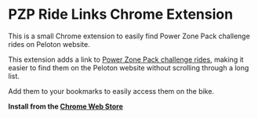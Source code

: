 # PZP Ride Links Chrome Extension
This is a small Chrome extension to easily find Power Zone Pack challenge rides on Peloton website.

This extension adds a link to [Power Zone Pack challenge rides](https://powerzonepack.com/members/challenges), making it easier to find them on the Peloton website without scrolling through a long list.

Add them to your bookmarks to easily access them on the bike.

**Install from the [Chrome Web Store](https://chrome.google.com/webstore/detail/pzp-ride-links/colfefmakoiidhhdagdinigahaajejmc/overview)**
